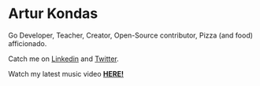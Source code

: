 # Artur Kondas

Go Developer, Teacher, Creator, Open-Source contributor, Pizza (and food) afficionado.

Catch me on [Linkedin](https://www.linkedin.com/in/arturkondas/) and [Twitter](https://twitter.com/arturkondas).

Watch my latest music video **[HERE!](https://bit.ly/enae-system)**
